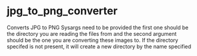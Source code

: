 # jpg_to_png_converter
Converts JPG to PNG
Sysargs need to be provided the first one should be the directory you are reading the files from and the second argument should be the one you are converting these images to.
If the directory specifed is not present, it will create a new directory by the name specified
